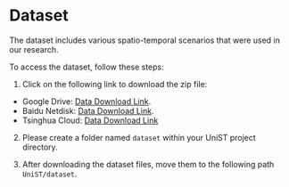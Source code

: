 # Dataset

The dataset includes various spatio-temporal scenarios that were used in our research.

To access the dataset, follow these steps:

1. Click on the following link to download the zip file:

- Google Drive: [Data Download Link](https://drive.google.com/drive/folders/1jiTLlOgc0kzwmM12q9M6OOrBSXVD_kUU?usp=sharing).
- Baidu Netdisk: [Data Download Link]().
- Tsinghua Cloud: [Data Download Link]()

2. Please create a folder named ``dataset`` within your UniST project directory.

3. After downloading the dataset files, move them to the following path ``UniST/dataset``.
